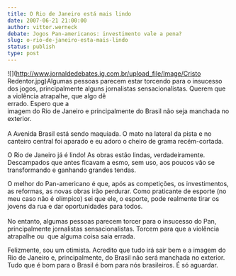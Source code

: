 ```yaml
---
title: O Rio de Janeiro está mais lindo
date: 2007-06-21 21:00:00
author: vittor.werneck
debate: Jogos Pan-americanos: investimento vale a pena?
slug: o-rio-de-janeiro-esta-mais-lindo
status: publish 
type: post
---
```


  
![](http://www.jornaldedebates.ig.com.br/upload_file/Image/Cristo Redentor.jpg)Algumas pessoas parecem estar torcendo para o insucesso dos jogos, principalmente alguns jornalistas sensacionalistas. Querem que a violência atrapalhe, que algo dê   
errado. Espero que a  
imagem do Rio de Janeiro e principalmente do Brasil não seja manchada no exterior.  
   
A Avenida Brasil está sendo maquiada. O mato na lateral da pista e no canteiro central foi aparado e eu adoro o cheiro de grama recém-cortada.  
  
O Rio de Janeiro já é lindo! As obras estão lindas, verdadeiramente. Descampados que antes ficavam a esmo, sem uso, aos poucos vão se transformando e ganhando grandes tendas.   
  
O melhor do Pan-americano é que, após as competições, os investimentos, as reformas, as novas obras irão perdurar. Como praticante de esporte (no meu caso não é olímpico) sei que ele, o esporte, pode realmente tirar os jovens da rua e dar oportunidades para todos.   
   
No entanto, algumas pessoas parecem torcer para o insucesso do Pan, principalmente jornalistas sensacionalistas. Torcem para que a violência atrapalhe ou  que alguma coisa saia errada.  
  
Felizmente, sou um otimista. Acredito que tudo irá sair bem e a imagem do Rio de Janeiro e, principalmente, do Brasil não será manchada no exterior. Tudo que é bom para o Brasil é bom para nós brasileiros. É só aguardar.
